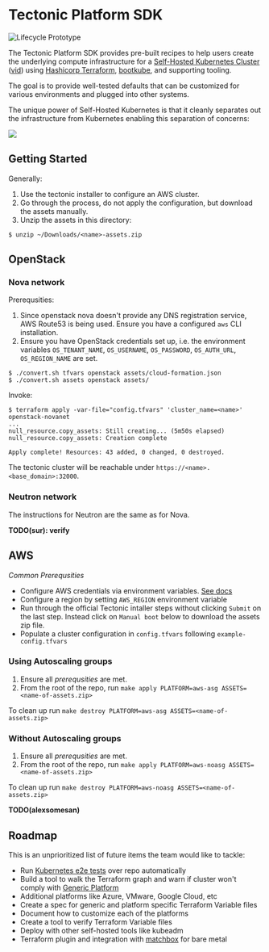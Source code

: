# Tectonic Platform SDK

![Lifecycle Prototype](https://img.shields.io/badge/Lifecycle-Prototype-f4cccc.svg)

The Tectonic Platform SDK provides pre-built recipes to help users create the underlying compute infrastructure for a [Self-Hosted Kubernetes Cluster](https://github.com/kubernetes/community/blob/master/contributors/design-proposals/self-hosted-kubernetes.md) ([vid](https://coreos.com/blog/self-hosted-kubernetes.html)) using [Hashicorp Terraform](https://terraform.io), [bootkube](https://github.com/kubernetes-incubator/bootkube), and supporting tooling.

The goal is to provide well-tested defaults that can be customized for various environments and plugged into other systems.

The unique power of Self-Hosted Kubernetes is that it cleanly separates out the infrastructure from Kubernetes enabling this separation of concerns:

![](http://i.imgur.com/Gd9W7RR.gif)

## Getting Started

Generally:

1. Use the tectonic installer to configure an AWS cluster.
2. Go through the process, do not apply the configuration, but download the assets manually.
3. Unzip the assets in this directory:

```
$ unzip ~/Downloads/<name>-assets.zip
```

## OpenStack

### Nova network

Prerequsities:

1. Since openstack nova doesn't provide any DNS registration service, AWS Route53 is being used.
Ensure you have a configured `aws` CLI installation.
2. Ensure you have OpenStack credentials set up, i.e. the environment variables `OS_TENANT_NAME`, `OS_USERNAME`, `OS_PASSWORD`, `OS_AUTH_URL`, `OS_REGION_NAME` are set.

```
$ ./convert.sh tfvars openstack assets/cloud-formation.json
$ ./convert.sh assets openstack assets/
```

Invoke:

```
$ terraform apply -var-file="config.tfvars" 'cluster_name=<name>' openstack-novanet
...
null_resource.copy_assets: Still creating... (5m50s elapsed)
null_resource.copy_assets: Creation complete

Apply complete! Resources: 43 added, 0 changed, 0 destroyed.
```

The tectonic cluster will be reachable under `https://<name>.<base_domain>:32000`.

### Neutron network

The instructions for Neutron are the same as for Nova.

**TODO(sur): verify**

## AWS

*Common Prerequsities*
* Configure AWS credentials via environment variables. 
[See docs](http://docs.aws.amazon.com/cli/latest/userguide/cli-chap-getting-started.html#cli-environment)
* Configure a region by setting `AWS_REGION` environment variable
* Run through the official Tectonic intaller steps without clicking `Submit` on the last step. Instead click on `Manual boot` below to download the assets zip file.
* Populate a cluster configuration in `config.tfvars` following `example-config.tfvars`

### Using Autoscaling groups

1. Ensure all *prerequsities* are met.
2. From the root of the repo, run `make apply PLATFORM=aws-asg ASSETS=<name-of-assets.zip>`

To clean up run `make destroy PLATFORM=aws-asg ASSETS=<name-of-assets.zip>`

### Without Autoscaling groups

1. Ensure all *prerequsities* are met.
2. From the root of the repo, run `make apply PLATFORM=aws-noasg ASSETS=<name-of-assets.zip>`

To clean up run `make destroy PLATFORM=aws-noasg ASSETS=<name-of-assets.zip>`

**TODO(alexsomesan)**

## Roadmap

This is an unprioritized list of future items the team would like to tackle:

- Run [Kubernetes e2e tests](https://github.com/coreos-inc/tectonic-platform-sdk/issues/6) over repo automatically
- Build a tool to walk the Terraform graph and warn if cluster won't comply with [Generic Platform](https://github.com/coreos-inc/tectonic-platform-sdk/blob/master/Documentation/generic-platform.md)
- Additional platforms like Azure, VMware, Google Cloud, etc
- Create a spec for generic and platform specific Terraform Variable files
- Document how to customize each of the platforms
- Create a tool to verify Terraform Variable files
- Deploy with other self-hosted tools like kubeadm
- Terraform plugin and integration with [matchbox](https://github.com/coreos/matchbox) for bare metal
